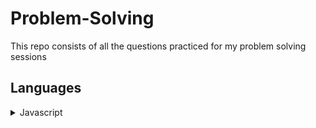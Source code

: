# Problem-Solving
This repo consists of all the questions practiced for my problem solving sessions

## Languages

<details>
  <summary>Javascript</summary>

  - [Sort On Priority](./Javascript/sort-on-priority)
  - [Debounce Search](./Javascript/debounce-search)

</details>


